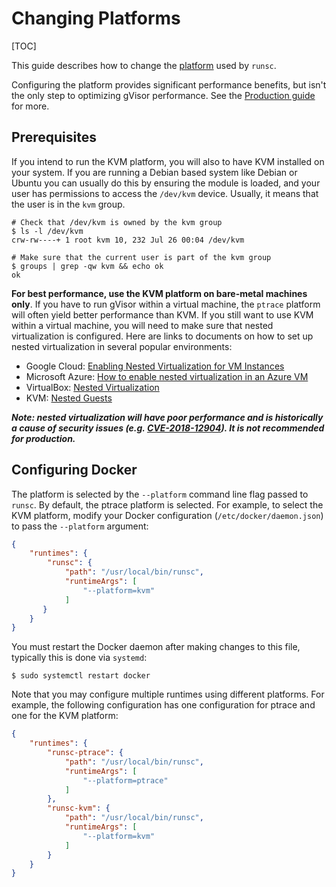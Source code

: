 # Changing Platforms

[TOC]

This guide describes how to change the
[platform](../architecture_guide/platforms.md) used by `runsc`.

Configuring the platform provides significant performance benefits, but isn't
the only step to optimizing gVisor performance. See the [Production guide] for
more.

## Prerequisites

If you intend to run the KVM platform, you will also to have KVM installed on
your system. If you are running a Debian based system like Debian or Ubuntu you
can usually do this by ensuring the module is loaded, and your user has
permissions to access the `/dev/kvm` device. Usually, it means that the user is
in the `kvm` group.

```shell
# Check that /dev/kvm is owned by the kvm group
$ ls -l /dev/kvm
crw-rw----+ 1 root kvm 10, 232 Jul 26 00:04 /dev/kvm

# Make sure that the current user is part of the kvm group
$ groups | grep -qw kvm && echo ok
ok
```

**For best performance, use the KVM platform on bare-metal machines only**. If
you have to run gVisor within a virtual machine, the `ptrace` platform will
often yield better performance than KVM. If you still want to use KVM within a
virtual machine, you will need to make sure that nested virtualization is
configured. Here are links to documents on how to set up nested virtualization
in several popular environments:

*   Google Cloud: [Enabling Nested Virtualization for VM Instances][nested-gcp]
*   Microsoft Azure:
    [How to enable nested virtualization in an Azure VM][nested-azure]
*   VirtualBox: [Nested Virtualization][nested-virtualbox]
*   KVM: [Nested Guests][nested-kvm]

***Note: nested virtualization will have poor performance and is historically a
cause of security issues (e.g.
[CVE-2018-12904](https://nvd.nist.gov/vuln/detail/CVE-2018-12904)). It is not
recommended for production.***

## Configuring Docker

The platform is selected by the `--platform` command line flag passed to
`runsc`. By default, the ptrace platform is selected. For example, to select the
KVM platform, modify your Docker configuration (`/etc/docker/daemon.json`) to
pass the `--platform` argument:

```json
{
    "runtimes": {
        "runsc": {
            "path": "/usr/local/bin/runsc",
            "runtimeArgs": [
                "--platform=kvm"
            ]
       }
    }
}
```

You must restart the Docker daemon after making changes to this file, typically
this is done via `systemd`:

```shell
$ sudo systemctl restart docker
```

Note that you may configure multiple runtimes using different platforms. For
example, the following configuration has one configuration for ptrace and one
for the KVM platform:

```json
{
    "runtimes": {
        "runsc-ptrace": {
            "path": "/usr/local/bin/runsc",
            "runtimeArgs": [
                "--platform=ptrace"
            ]
        },
        "runsc-kvm": {
            "path": "/usr/local/bin/runsc",
            "runtimeArgs": [
                "--platform=kvm"
            ]
        }
    }
}
```

[Production guide]: ../production/
[nested-azure]: https://docs.microsoft.com/en-us/azure/virtual-machines/windows/nested-virtualization
[nested-gcp]: https://cloud.google.com/compute/docs/instances/enable-nested-virtualization-vm-instances
[nested-virtualbox]: https://www.virtualbox.org/manual/UserManual.html#nested-virt
[nested-kvm]: https://www.linux-kvm.org/page/Nested_Guests
